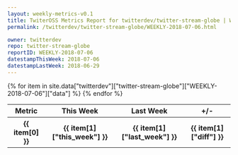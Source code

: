 ```yaml
---
layout: weekly-metrics-v0.1
title: TwiterOSS Metrics Report for twitterdev/twitter-stream-globe | WEEKLY-2018-07-06 | 2018-07-06
permalink: /twitterdev/twitter-stream-globe/WEEKLY-2018-07-06.html

owner: twitterdev
repo: twitter-stream-globe
reportID: WEEKLY-2018-07-06
datestampThisWeek: 2018-07-06
datestampLastWeek: 2018-06-29
---
```


<table style="width: 100%">
    <tr>
        <th>Metric</th>
        <th>This Week</th>
        <th>Last Week</th>
        <th>+/-</th>
    </tr>
    {% for item in site.data["twitterdev"]["twitter-stream-globe"]["WEEKLY-2018-07-06"]["data"] %}
    <tr>
        <th>{{ item[0] }}</th>
        <th>{{ item[1]["this_week"] }}</th>
        <th>{{ item[1]["last_week"] }}</th>
        <th>{{ item[1]["diff"] }}</th>
    </tr>
    {% endfor %}
</table>

